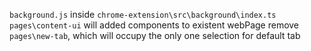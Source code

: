 `background.js` inside `chrome-extension\src\background\index.ts`
`pages\content-ui` will added components to existent webPage
remove `pages\new-tab`, which will occupy the only one selection for default tab